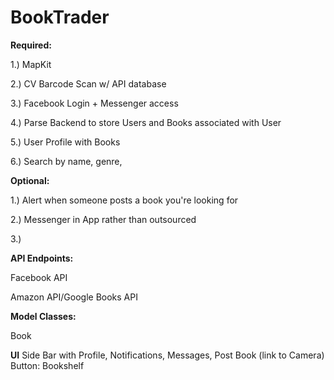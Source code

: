 # BookTrader

**Required:**

1.) MapKit 

2.) CV Barcode Scan w/ API database

3.) Facebook Login + Messenger access

4.) Parse Backend to store Users and Books associated with User

5.) User Profile with Books 

6.) Search by name, genre, 


**Optional:**

1.) Alert when someone posts a book you're looking for

2.) Messenger in App rather than outsourced

3.) 

**API Endpoints:**

Facebook API

Amazon API/Google Books API

**Model Classes:**

Book



**UI**
Side Bar with Profile, Notifications, Messages, Post Book (link to Camera)
Button: Bookshelf





